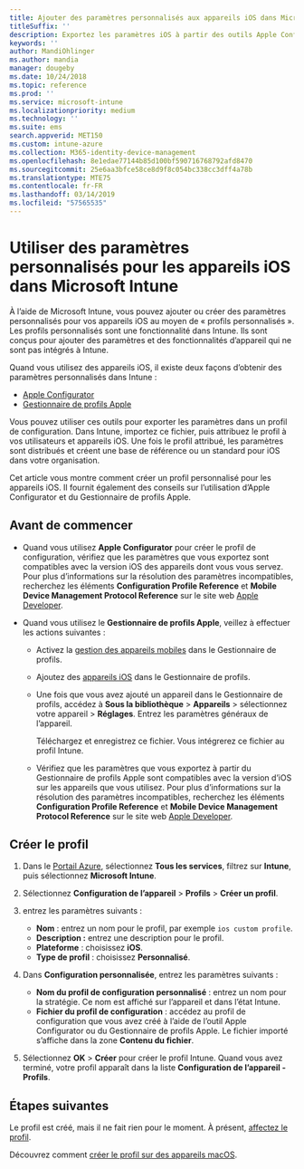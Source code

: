 ```yaml
---
title: Ajouter des paramètres personnalisés aux appareils iOS dans Microsoft Intune - Azure | Microsoft Docs
titleSuffix: ''
description: Exportez les paramètres iOS à partir des outils Apple Configurator ou Gestionnaire de profils Apple, puis importez-les dans Microsoft Intune. Ces paramètres peuvent créer, utiliser et contrôler les paramètres et fonctionnalités personnalisés sur les appareils iOS. Vous pouvez ensuite assigner ou distribuer ce profil personnalisé aux appareils iOS de votre organisation pour créer une base de référence ou un standard.
keywords: ''
author: MandiOhlinger
ms.author: mandia
manager: dougeby
ms.date: 10/24/2018
ms.topic: reference
ms.prod: ''
ms.service: microsoft-intune
ms.localizationpriority: medium
ms.technology: ''
ms.suite: ems
search.appverid: MET150
ms.custom: intune-azure
ms.collection: M365-identity-device-management
ms.openlocfilehash: 8e1edae77144b85d100bf590716768792afd8470
ms.sourcegitcommit: 25e6aa3bfce58ce8d9f8c054bc338cc3dff4a78b
ms.translationtype: MTE75
ms.contentlocale: fr-FR
ms.lasthandoff: 03/14/2019
ms.locfileid: "57565535"
---
```

# <a name="use-custom-settings-for-ios-devices-in-microsoft-intune"></a>Utiliser des paramètres personnalisés pour les appareils iOS dans Microsoft Intune

À l’aide de Microsoft Intune, vous pouvez ajouter ou créer des paramètres personnalisés pour vos appareils iOS au moyen de « profils personnalisés ». Les profils personnalisés sont une fonctionnalité dans Intune. Ils sont conçus pour ajouter des paramètres et des fonctionnalités d’appareil qui ne sont pas intégrés à Intune.

Quand vous utilisez des appareils iOS, il existe deux façons d’obtenir des paramètres personnalisés dans Intune :

- [Apple Configurator](https://itunes.apple.com/app/apple-configurator-2/id1037126344?mt=12)
- [Gestionnaire de profils Apple](https://support.apple.com/profile-manager)

Vous pouvez utiliser ces outils pour exporter les paramètres dans un profil de configuration. Dans Intune, importez ce fichier, puis attribuez le profil à vos utilisateurs et appareils iOS. Une fois le profil attribué, les paramètres sont distribués et créent une base de référence ou un standard pour iOS dans votre organisation.

Cet article vous montre comment créer un profil personnalisé pour les appareils iOS. Il fournit également des conseils sur l’utilisation d’Apple Configurator et du Gestionnaire de profils Apple.

## <a name="before-you-begin"></a>Avant de commencer

- Quand vous utilisez **Apple Configurator** pour créer le profil de configuration, vérifiez que les paramètres que vous exportez sont compatibles avec la version iOS des appareils dont vous vous servez. Pour plus d’informations sur la résolution des paramètres incompatibles, recherchez les éléments **Configuration Profile Reference** et **Mobile Device Management Protocol Reference** sur le site web [Apple Developer](https://developer.apple.com/).

- Quand vous utilisez le **Gestionnaire de profils Apple**, veillez à effectuer les actions suivantes :

  - Activez la [gestion des appareils mobiles](https://help.apple.com/serverapp/mac/5.7/#/apd05B9B761-D390-4A75-9251-E9AD29A61D0C) dans le Gestionnaire de profils.
  - Ajoutez des [appareils iOS](https://help.apple.com/profilemanager/mac/5.7/#/pm9onzap1984) dans le Gestionnaire de profils.
  - Une fois que vous avez ajouté un appareil dans le Gestionnaire de profils, accédez à **Sous la bibliothèque**  > **Appareils** > sélectionnez votre appareil > **Réglages**. Entrez les paramètres généraux de l’appareil.

    Téléchargez et enregistrez ce fichier. Vous intégrerez ce fichier au profil Intune.

  - Vérifiez que les paramètres que vous exportez à partir du Gestionnaire de profils Apple sont compatibles avec la version d’iOS sur les appareils que vous utilisez. Pour plus d’informations sur la résolution des paramètres incompatibles, recherchez les éléments **Configuration Profile Reference** et **Mobile Device Management Protocol Reference** sur le site web [Apple Developer](https://developer.apple.com/).

## <a name="create-the-profile"></a>Créer le profil

1. Dans le [Portail Azure](https://portal.azure.com), sélectionnez **Tous les services**, filtrez sur **Intune**, puis sélectionnez **Microsoft Intune**.
2. Sélectionnez **Configuration de l’appareil** > **Profils** > **Créer un profil**.
3. entrez les paramètres suivants :

    - **Nom** : entrez un nom pour le profil, par exemple `ios custom profile`.
    - **Description :** entrez une description pour le profil.
    - **Plateforme** : choisissez **iOS**.
    - **Type de profil** : choisissez **Personnalisé**.

4. Dans **Configuration personnalisée**, entrez les paramètres suivants :

    - **Nom du profil de configuration personnalisé** : entrez un nom pour la stratégie. Ce nom est affiché sur l’appareil et dans l’état Intune.
    - **Fichier du profil de configuration** : accédez au profil de configuration que vous avez créé à l’aide de l’outil Apple Configurator ou du Gestionnaire de profils Apple. Le fichier importé s’affiche dans la zone **Contenu du fichier**.

5. Sélectionnez **OK** > **Créer** pour créer le profil Intune. Quand vous avez terminé, votre profil apparaît dans la liste **Configuration de l’appareil - Profils**.

## <a name="next-steps"></a>Étapes suivantes

Le profil est créé, mais il ne fait rien pour le moment. À présent, [affectez le profil](device-profile-assign.md).

Découvrez comment [créer le profil sur des appareils macOS](custom-settings-macos.md). 

